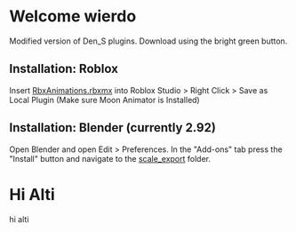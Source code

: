 # Welcome wierdo
Modified version of Den_S plugins. Download using the bright green button.

## Installation: Roblox
Insert [RbxAnimations.rbxmx](https://github.com/kojocrash/scale-export/blob/master/RbxAnimations.rbxmx "RbxAnimations.rbxmx") into Roblox Studio > Right Click > Save as Local Plugin (Make sure Moon Animator is Installed)

## Installation: Blender (currently 2.92)
Open Blender and open Edit > Preferences. In the "Add-ons" tab press the "Install" button and navigate to the [scale_export](https://github.com/kojocrash/scale-export/tree/master/scale_export "scale_export") folder.

# Hi Alti
hi alti
